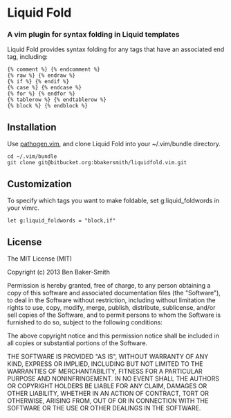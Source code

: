 # Liquid Fold
### A vim plugin for syntax folding in Liquid templates

Liquid Fold provides syntax folding for any tags that have an associated end tag, including:

    {% comment %} {% endcomment %}
    {% raw %} {% endraw %}
    {% if %} {% endif %}
    {% case %} {% endcase %}
    {% for %} {% endfor %}
    {% tablerow %} {% endtablerow %}
    {% block %} {% endblock %}


## Installation

Use [pathogen.vim](https://github.com/tpope/vim-pathogen), and clone Liquid Fold into your ~/.vim/bundle directory.

    cd ~/.vim/bundle
    git clone git@bitbucket.org:bbakersmith/liquidfold.vim.git


## Customization

To specify which tags you want to make foldable, set g:liquid_foldwords in your vimrc.

    let g:liquid_foldwords = "block,if"


## License

The MIT License (MIT)

Copyright (c) 2013 Ben Baker-Smith

Permission is hereby granted, free of charge, to any person obtaining a copy
of this software and associated documentation files (the "Software"), to deal
in the Software without restriction, including without limitation the rights
to use, copy, modify, merge, publish, distribute, sublicense, and/or sell
copies of the Software, and to permit persons to whom the Software is
furnished to do so, subject to the following conditions:

The above copyright notice and this permission notice shall be included in
all copies or substantial portions of the Software.

THE SOFTWARE IS PROVIDED "AS IS", WITHOUT WARRANTY OF ANY KIND, EXPRESS OR
IMPLIED, INCLUDING BUT NOT LIMITED TO THE WARRANTIES OF MERCHANTABILITY,
FITNESS FOR A PARTICULAR PURPOSE AND NONINFRINGEMENT. IN NO EVENT SHALL THE
AUTHORS OR COPYRIGHT HOLDERS BE LIABLE FOR ANY CLAIM, DAMAGES OR OTHER
LIABILITY, WHETHER IN AN ACTION OF CONTRACT, TORT OR OTHERWISE, ARISING FROM,
OUT OF OR IN CONNECTION WITH THE SOFTWARE OR THE USE OR OTHER DEALINGS IN
THE SOFTWARE.

